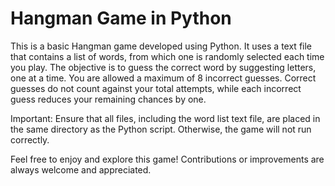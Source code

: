  # Hangman Game in Python

This is a basic Hangman game developed using Python. It uses a text file that contains a list of words, from which one is randomly selected each time you play. The objective is to guess the correct word by suggesting letters, one at a time. You are allowed a maximum of 8 incorrect guesses. Correct guesses do not count against your total attempts, while each incorrect guess reduces your remaining chances by one.

Important: Ensure that all files, including the word list text file, are placed in the same directory as the Python script. Otherwise, the game will not run correctly.

Feel free to enjoy and explore this game! Contributions or improvements are always welcome and appreciated.

